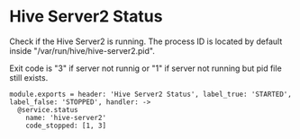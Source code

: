 
# Hive Server2 Status

Check if the Hive Server2 is running. The process ID is located by default
inside "/var/run/hive/hive-server2.pid".

Exit code is "3" if server not runnig or "1" if server not running but pid file
still exists.

    module.exports = header: 'Hive Server2 Status', label_true: 'STARTED', label_false: 'STOPPED', handler: ->
      @service.status
        name: 'hive-server2'
        code_stopped: [1, 3]
